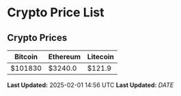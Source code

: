 # Crypto Price List

## Crypto Prices
| Bitcoin | Ethereum | Litecoin |
| ------- | -------- | -------- |
| $101830 | $3240.0 | $121.9 |
**Last Updated:** 2025-02-01 14:56 UTC
**Last Updated:** $DATE$
